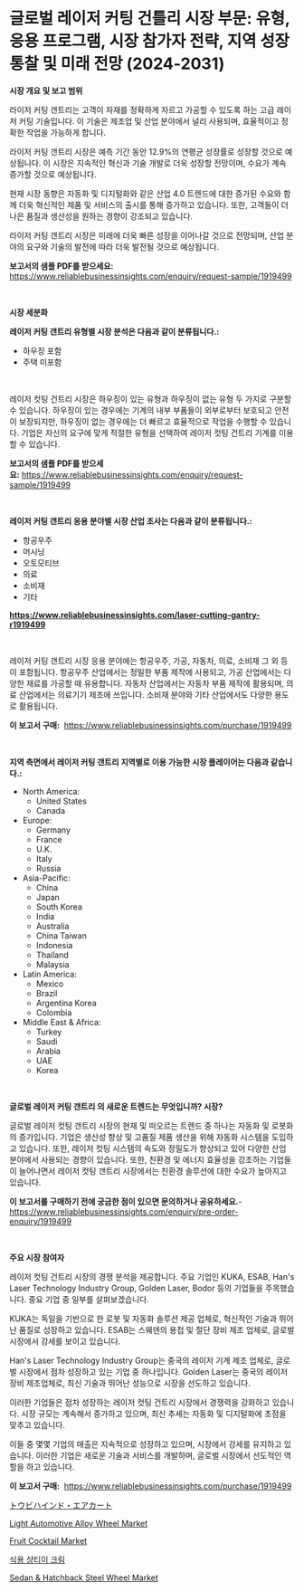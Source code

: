 <p><h1>글로벌 레이저 커팅 건틀리 시장 부문: 유형, 응용 프로그램, 시장 참가자 전략, 지역 성장 통찰 및 미래 전망 (2024-2031)</h1></p><p><strong>시장 개요 및 보고 범위</strong></p>
<p><p>라이저 커팅 갠트리는 고객이 자재를 정확하게 자르고 가공할 수 있도록 하는 고급 레이저 커팅 기술입니다. 이 기술은 제조업 및 산업 분야에서 널리 사용되며, 효율적이고 정확한 작업을 가능하게 합니다.</p><p>라이저 커팅 갠트리 시장은 예측 기간 동안 12.9%의 연평균 성장률로 성장할 것으로 예상됩니다. 이 시장은 지속적인 혁신과 기술 개발로 더욱 성장할 전망이며, 수요가 계속 증가할 것으로 예상됩니다.</p><p>현재 시장 동향은 자동화 및 디지털화와 같은 산업 4.0 트렌드에 대한 증가된 수요와 함께 더욱 혁신적인 제품 및 서비스의 출시를 통해 증가하고 있습니다. 또한, 고객들이 더 나은 품질과 생산성을 원하는 경향이 강조되고 있습니다.</p><p>라이저 커팅 갠트리 시장은 미래에 더욱 빠른 성장을 이어나갈 것으로 전망되며, 산업 분야의 요구와 기술의 발전에 따라 더욱 발전될 것으로 예상됩니다.</p></p>
<p><strong>보고서의 샘플 PDF를 받으세요:</strong> <a href="https://www.reliablebusinessinsights.com/enquiry/request-sample/1919499">https://www.reliablebusinessinsights.com/enquiry/request-sample/1919499</a></p>
<p>&nbsp;</p>
<p><strong>시장 세분화</strong></p>
<p><strong>레이저 커팅 갠트리 유형별 시장 분석은 다음과 같이 분류됩니다.:</strong></p>
<p><ul><li>하우징 포함</li><li>주택 미포함</li></ul></p>
<p>&nbsp;</p>
<p><p>레이저 컷팅 건트리 시장은 하우징이 있는 유형과 하우징이 없는 유형 두 가지로 구분할 수 있습니다. 하우징이 있는 경우에는 기계의 내부 부품들이 외부로부터 보호되고 안전이 보장되지만, 하우징이 없는 경우에는 더 빠르고 효율적으로 작업을 수행할 수 있습니다. 기업은 자신의 요구에 맞게 적절한 유형을 선택하여 레이저 컷팅 건트리 기계를 이용할 수 있습니다.</p></p>
<p><strong>보고서의 샘플 PDF를 받으세요:</strong>&nbsp;<a href="https://www.reliablebusinessinsights.com/enquiry/request-sample/1919499">https://www.reliablebusinessinsights.com/enquiry/request-sample/1919499</a></p>
<p>&nbsp;</p>
<p><strong> 레이저 커팅 갠트리 응용 분야별 시장 산업 조사는 다음과 같이 분류됩니다.:</strong></p>
<p><ul><li>항공우주</li><li>머시닝</li><li>오토모티브</li><li>의료</li><li>소비재</li><li>기타</li></ul></p>
<p><strong><a href="https://www.reliablebusinessinsights.com/laser-cutting-gantry-r1919499">https://www.reliablebusinessinsights.com/laser-cutting-gantry-r1919499</a></strong></p>
<p>&nbsp;</p>
<p><p>레이저 커팅 갠트리 시장 응용 분야에는 항공우주, 가공, 자동차, 의료, 소비재 그 외 등이 포함됩니다. 항공우주 산업에서는 정밀한 부품 제작에 사용되고, 가공 산업에서는 다양한 재료를 가공할 때 유용합니다. 자동차 산업에서는 자동차 부품 제작에 활용되며, 의료 산업에서는 의료기기 제조에 쓰입니다. 소비재 분야와 기타 산업에서도 다양한 용도로 활용됩니다.</p></p>
<p><strong>이 보고서 구매:</strong>&nbsp; <a href="https://www.reliablebusinessinsights.com/purchase/1919499">https://www.reliablebusinessinsights.com/purchase/1919499</a></p>
<p>&nbsp;</p>
<p><strong>지역 측면에서 레이저 커팅 갠트리 지역별로 이용 가능한 시장 플레이어는 다음과 같습니다.:</strong></p>
<p><ul>
    <li>
        North America:
        <ul>
            <li>United States</li>
            <li>Canada</li>
        </ul>
    </li>
    <li>
        Europe:
        <ul>
            <li>Germany</li>
            <li>France</li>
            <li>U.K.</li>
            <li>Italy</li>
            <li>Russia</li>
        </ul>
    </li>
    <li>
        Asia-Pacific:
        <ul>
            <li>China</li>
            <li>Japan</li>
            <li>South Korea</li>
            <li>India</li>
            <li>Australia</li>
            <li>China Taiwan</li>
            <li>Indonesia</li>
            <li>Thailand</li>
            <li>Malaysia</li>
        </ul>
    </li>
    <li>
        Latin America:
        <ul>
            <li>Mexico</li>
            <li>Brazil</li>
            <li>Argentina Korea</li>
            <li>Colombia</li>
        </ul>
    </li>
    <li>
        Middle East & Africa:
        <ul>
            <li>Turkey</li>
            <li>Saudi</li>
            <li>Arabia</li>
            <li>UAE</li>
            <li>Korea</li>
        </ul>
    </li>
    </ul></p>
<p>&nbsp;</p>
<p><strong>글로벌 레이저 커팅 갠트리 의 새로운 트렌드는 무엇입니까? 시장?</strong></p>
<p><p>글로벌 레이저 컷팅 갠트리 시장의 현재 및 떠오르는 트렌드 중 하나는 자동화 및 로봇화의 증가입니다. 기업은 생산성 향상 및 고품질 제품 생산을 위해 자동화 시스템을 도입하고 있습니다. 또한, 레이저 컷팅 시스템의 속도와 정밀도가 향상되고 있어 다양한 산업 분야에서 사용되는 경향이 있습니다. 또한, 친환경 및 에너지 효율성을 강조하는 기업들이 늘어나면서 레이저 컷팅 갠트리 시장에서는 친환경 솔루션에 대한 수요가 높아지고 있습니다.</p></p>
<p><strong>이 보고서를 구매하기 전에 궁금한 점이 있으면 문의하거나 공유하세요.</strong>- <a href="https://www.reliablebusinessinsights.com/enquiry/pre-order-enquiry/1919499">https://www.reliablebusinessinsights.com/enquiry/pre-order-enquiry/1919499</a></p>
<p>&nbsp;</p>
<p><strong>주요 시장 참여자</strong></p>
<p><p>레이저 컷팅 건트리 시장의 경쟁 분석을 제공합니다. 주요 기업인 KUKA, ESAB, Han's Laser Technology Industry Group, Golden Laser, Bodor 등의 기업들을 주목했습니다. 중요 기업 중 일부를 살펴보겠습니다.</p><p>KUKA는 독일을 기반으로 한 로봇 및 자동화 솔루션 제공 업체로, 혁신적인 기술과 뛰어난 품질로 성장하고 있습니다. ESAB는 스웨덴의 용접 및 절단 장비 제조 업체로, 글로벌 시장에서 강세를 보이고 있습니다.</p><p>Han's Laser Technology Industry Group는 중국의 레이저 기계 제조 업체로, 글로벌 시장에서 점차 성장하고 있는 기업 중 하나입니다. Golden Laser는 중국의 레이저 장비 제조업체로, 최신 기술과 뛰어난 성능으로 시장을 선도하고 있습니다.</p><p>이러한 기업들은 점차 성장하는 레이저 컷팅 건트리 시장에서 경쟁력을 강화하고 있습니다. 시장 규모는 계속해서 증가하고 있으며, 최신 추세는 자동화 및 디지털화에 초점을 맞추고 있습니다.</p><p>이들 중 몇몇 기업의 매출은 지속적으로 성장하고 있으며, 시장에서 강세를 유지하고 있습니다. 이러한 기업은 새로운 기술과 서비스를 개발하며, 글로벌 시장에서 선도적인 역할을 하고 있습니다.</p></p>
<p><strong>이 보고서 구매:</strong>&nbsp;&nbsp;<a href="https://www.reliablebusinessinsights.com/purchase/1919499">https://www.reliablebusinessinsights.com/purchase/1919499</a></p>
<p><p><a href="https://github.com/jkjreqjscoxx7/Market-Research-Report-List-2/blob/main/3223395113165.md">トウビハインド・エアカート</a></p><p><a href="https://github.com/JameTravis/Market-Research-Report-List-5/blob/main/light-automotive-alloy-wheel-market.md">Light Automotive Alloy Wheel Market</a></p><p><a href="https://issuu.com/reportprime-2/docs/fruit-cocktail-market-size-2030.pptx">Fruit Cocktail Market</a></p><p><a href="https://github.com/vskv4779xr1/Market-Research-Report-List-2/blob/main/9053807107628.md">식용 샹티이 크림</a></p><p><a href="https://github.com/vimar16th/Market-Research-Report-List-5/blob/main/sedan-hatchback-steel-wheel-market.md">Sedan & Hatchback Steel Wheel Market</a></p></p>